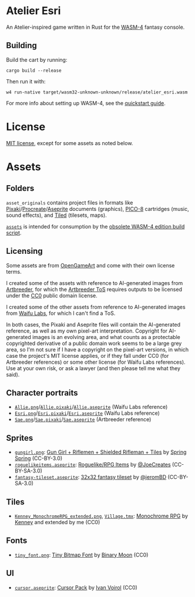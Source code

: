 # Atelier Esri

An Atelier-inspired game written in Rust for the [WASM-4](https://wasm4.org) fantasy console.

## Building

Build the cart by running:

```shell
cargo build --release
```

Then run it with:

```shell
w4 run-native target/wasm32-unknown-unknown/release/atelier_esri.wasm
```

For more info about setting up WASM-4, see the [quickstart guide](https://wasm4.org/docs/getting-started/setup?code-lang=rust#quickstart).

# License

[MIT license](LICENSE.md), except for some assets as noted below.

# Assets

## Folders

`asset_originals` contains project files in formats like [Pixaki](https://pixaki.com/)/[Procreate](https://procreate.com/)/[Aseprite](https://www.aseprite.org/) documents (graphics), [PICO-8](https://www.lexaloffle.com/pico-8.php) cartridges (music, sound effects), and [Tiled](https://www.mapeditor.org/) (tilesets, maps).

[`assets`](assets) is intended for consumption by the [obsolete WASM-4 edition build script](build.rs).

## Licensing

Some assets are from [OpenGameArt](https://opengameart.org/) and come with their own license terms.

I created some of the assets with reference to AI-generated images from [Artbreeder](https://www.artbreeder.com/), for which the [Artbreeder ToS](https://www.artbreeder.com/terms.pdf) requires outputs to be licensed under the [CC0](https://creativecommons.org/share-your-work/public-domain/cc0/) public domain license. 

I created some of the other assets from reference to AI-generated images from [Waifu Labs](https://waifulabs.com/), for which I can't find a ToS.

In both cases, the Pixaki and Aseprite files will contain the AI-generated reference, as well as my own pixel-art interpretation. Copyright for AI-generated images is an evolving area, and what counts as a protectable copyrighted derivative of a public domain work seems to be a large grey area, so I'm not sure if I have a copyright on the pixel-art versions, in which case the project's MIT license applies, or if they fall under CC0 (for Artbreeder references) or some other license (for Waifu Labs references). Use at your own risk, or ask a lawyer (and then please tell me what they said).

## Character portraits

- [`Allie.png`](asset_originals/Allie.png)/[`Allie.pixaki`](asset_originals/Allie.pixaki)/[`Allie.aseprite`](asset_originals/Allie.aseprite) (Waifu Labs reference)
- [`Esri.png`](asset_originals/Esri.png)/[`Esri.pixaki`](asset_originals/Esri.pixaki)/[`Esri.aseprite`](asset_originals/Esri.aseprite) (Waifu Labs reference)
- [`Sae.png`](asset_originals/Sae.png)/[`Sae.pixaki`](asset_originals/Sae.pixaki)/[`Sae.aseprite`](asset_originals/Sae.aseprite) (Artbreeder reference)

## Sprites

- [`gungirl.png`](assets/gungirl.png): [Gun Girl + Riflemen + Shielded Rifleman + Tiles](https://opengameart.org/content/gun-girl-riflemen-shielded-rifleman-tiles) by [Spring Spring](https://opengameart.org/users/spring-spring) (CC-BY-3.0)
- [`roguelikeitems.aseprite`](asset_originals/roguelikeitems.aseprite): [Roguelike/RPG Items](https://opengameart.org/content/roguelikerpg-items) by [@JoeCreates](https://twitter.com/joecreates) (CC-BY-SA-3.0)
- [`fantasy-tileset.aseprite`](asset_originals/fantasy-tileset.aseprite): [32x32 fantasy tileset](https://opengameart.org/content/32x32-fantasy-tileset) by [@jeromBD](https://twitter.com/jeromBD) (CC-BY-SA-3.0)

## Tiles

- [`Kenney_MonochromeRPG_extended.png`](asset_originals/Kenney_monochromerpg_extended.png), [`Village.tmx`](asset_originals/Village.tmx): [Monochrome RPG](https://opengameart.org/content/monochrome-rpg) by [Kenney](https://kenney.nl/) and extended by me (CC0)

## Fonts

- [`tiny_font.png`](assets/tiny_font.png): [Tiny Bitmap Font](https://opengameart.org/content/tiny-bitmap-font) by [Binary Moon](https://www.binarymoon.co.uk/) (CC0)

## UI

- [`cursor.aseprite`](asset_originals/cursor.aseprite): [Cursor Pack](https://opengameart.org/content/cursor-pack) by [Ivan Voirol](https://playdonttell.itch.io/) (CC0)
